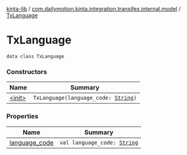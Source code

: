 [kinta-lib](../../index.md) / [com.dailymotion.kinta.integration.transifex.internal.model](../index.md) / [TxLanguage](./index.md)

# TxLanguage

`data class TxLanguage`

### Constructors

| Name | Summary |
|---|---|
| [&lt;init&gt;](-init-.md) | `TxLanguage(language_code: `[`String`](https://kotlinlang.org/api/latest/jvm/stdlib/kotlin/-string/index.html)`)` |

### Properties

| Name | Summary |
|---|---|
| [language_code](language_code.md) | `val language_code: `[`String`](https://kotlinlang.org/api/latest/jvm/stdlib/kotlin/-string/index.html) |
